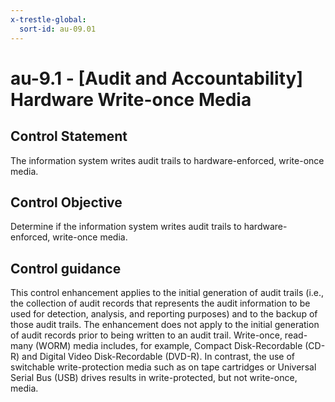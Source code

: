 ```yaml
---
x-trestle-global:
  sort-id: au-09.01
---
```


# au-9.1 - \[Audit and Accountability\] Hardware Write-once Media

## Control Statement

The information system writes audit trails to hardware-enforced, write-once media.

## Control Objective

Determine if the information system writes audit trails to hardware-enforced, write-once media.

## Control guidance

This control enhancement applies to the initial generation of audit trails (i.e., the collection of audit records that represents the audit information to be used for detection, analysis, and reporting purposes) and to the backup of those audit trails. The enhancement does not apply to the initial generation of audit records prior to being written to an audit trail. Write-once, read-many (WORM) media includes, for example, Compact Disk-Recordable (CD-R) and Digital Video Disk-Recordable (DVD-R). In contrast, the use of switchable write-protection media such as on tape cartridges or Universal Serial Bus (USB) drives results in write-protected, but not write-once, media.
